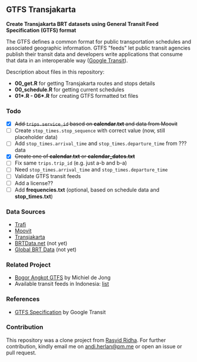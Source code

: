 ## GTFS Transjakarta

**Create Transjakarta BRT datasets using General Transit Feed Specification (GTFS) format**

The GTFS defines a common format for public transportation schedules and associated geographic information. GTFS "feeds" let public transit agencies publish their transit data and developers write applications that consume that data in an interoperable way ([Google Transit](https://developers.google.com/transit/gtfs)).

Description about files in this repository:

-   **00_get.R** for getting Transjakarta routes and stops details
-   **00_schedule.R** for getting current schedules
-   **01\*.R - 06\*.R** for creating GTFS formatted txt files

### Todo

-   [x] ~~Add `trips.service_id` based on **calendar.txt** and data from Moovit~~
-   [ ] Create `stop_times.stop_sequence` with correct value (now, still placeholder data)
-   [ ] Add `stop_times.arrival_time` and `stop_times.departure_time` from ??? data
-   [x] ~~Create one of **calendar.txt** or **calendar_dates.txt**~~
-   [ ] Fix same `trips.trip_id` (e.g. just a-b and b-a)
-   [ ] Need `stop_times.arrival_time` and `stop_times.departure_time`
-   [ ] Validate GTFS transit feeds
-   [ ] Add a license??
-   [ ] Add **frequencies.txt** (optional, based on schedule data and **stop_times.txt**)

### Data Sources

-   [Trafi](https://www.trafi.com/)
-   [Moovit](https://moovitapp.com/)
-   [Transjakarta](https://transjakarta.co.id)
-   [BRTData.net](https://www.brtdata.net/city?c=jakarta) (not yet)
-   [Global BRT Data](https://brtdata.org/location/asia/indonesia/jakarta) (not yet)

### Related Project

-   [Bogor Angkot GTFS](https://github.com/michielbdejong/bogor-angkot-gtfs) by Michiel de Jong
-   Available transit feeds in Indonesia: [list](http://transitfeeds.com/l/526-indonesia)

### References

-   [GTFS Specification](https://github.com/google/transit/blob/master/gtfs/spec/en/reference.md) by Google Transit

### Contribution

This repository was a clone project from [Rasyid Ridha](https://github.com/rasyidstat/transjakarta). For further contribution, kindly email me on [andi.herlan\@pm.me](mailto:andi.herlan@protonmail.com) or open an issue or pull request.
